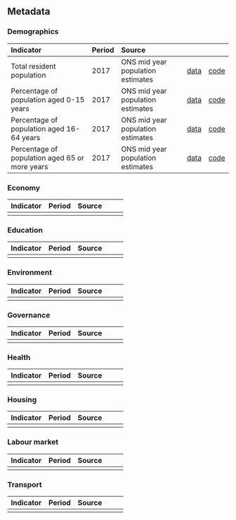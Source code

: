
## Metadata

### Demographics

| Indicator     | Period        | Source        | &nbsp;         | &nbsp;       |
|:------------- |:------------- |:------------- |:------------- |:------------- |
| Total resident population | 2017 | ONS mid year population estimates | [data](demographics/total_resident_population.csv) | [code](demographics/R/total_resident_population.R) |
| Percentage of population aged 0-15 years | 2017 | ONS mid year population estimates | [data](demographics/population_0-15_years.csv) | [code](demographics/R/population_0-15_years.R) |
| Percentage of population aged 16-64 years | 2017 | ONS mid year population estimates | [data](demographics/population_16-64_years.csv) | [code](demographics/R/population_16-64_years.R) |
| Percentage of population aged 65 or more years | 2017 | ONS mid year population estimates | [data](demographics/population_65_or_more_years.csv) | [code](demographics/R/population_65_or_more_years.R) |

### Economy

| Indicator     | Period        | Source        | &nbsp;        | &nbsp;        |
|:------------- |:------------- |:------------- |:------------- |:------------- |
|  |  |  |  |  |  |

### Education

| Indicator     | Period        | Source        | &nbsp;        | &nbsp;        |
|:------------- |:------------- |:------------- |:------------- |:------------- |
|  |  |  |  |  |  |

### Environment

| Indicator     | Period        | Source        | &nbsp;        | &nbsp;        |
|:------------- |:------------- |:------------- |:------------- |:------------- |
|  |  |  |  |  |  |

### Governance

| Indicator     | Period        | Source        | &nbsp;        | &nbsp;        |
|:------------- |:------------- |:------------- |:------------- |:------------- |
|  |  |  |  |  |  |

### Health

| Indicator     | Period        | Source        | &nbsp;        | &nbsp;        |
|:------------- |:------------- |:------------- |:------------- |:------------- |
|  |  |  |  |  |  |

### Housing

| Indicator     | Period        | Source        | &nbsp;        | &nbsp;        |
|:------------- |:------------- |:------------- |:------------- |:------------- |
|  |  |  |  |  |  |

### Labour market

| Indicator     | Period        | Source        | &nbsp;        | &nbsp;        |
|:------------- |:------------- |:------------- |:------------- |:------------- |
|  |  |  |  |  |  |

### Transport

| Indicator     | Period        | Source        | &nbsp;        | &nbsp;        |
|:------------- |:------------- |:------------- |:------------- |:------------- |
|  |  |  |  |  |  |
